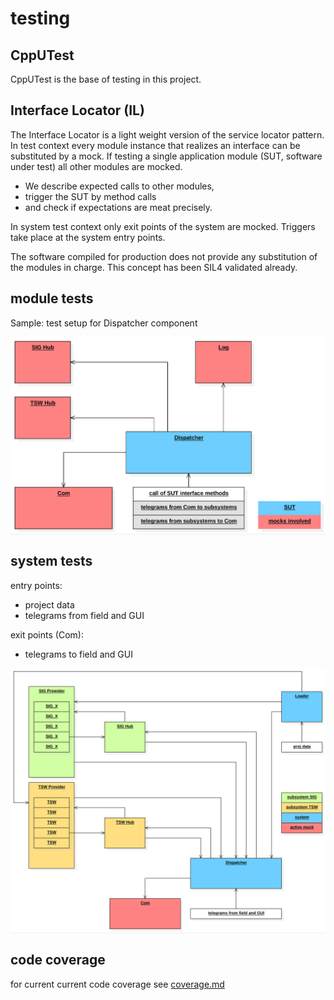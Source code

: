 # testing

## CppUTest
CppUTest is the base of testing in this project.

## Interface Locator (IL)
The Interface Locator is a light weight version of the service locator pattern.
In test context every module instance that realizes an interface can be substituted by a mock.
If testing a single application module (SUT, software under test) all other modules are mocked.
-   We describe expected calls to other modules,
-   trigger the SUT by method calls
-   and check if expectations are meat precisely.

In system test context only exit points of the system are mocked.
Triggers take place at the system entry points. 

The software compiled for production does not provide any substitution of the modules in charge.
This concept has been SIL4 validated already.

## module tests
Sample: test setup for Dispatcher component 
<div style="background-color:#F8F8F8;">
<img src="../specification/diagrams/test_dispatcher.svg" alt="test of Dispatcher">
</div>

## system tests
entry points:
-   project data
-   telegrams from field and GUI

exit points (Com):
-   telegrams to field and GUI

<div style="background-color:#F8F8F8;">
<img src="../specification/diagrams/sys_tests.svg" alt="test of Dispatcher">
</div>

## code coverage
for current current code coverage see [coverage.md](coverage.md)
